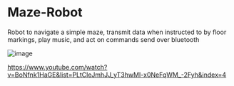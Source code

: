 # Maze-Robot
Robot to navigate a simple maze, transmit data when instructed to by floor markings, play music, and act on commands send over bluetooth

![image](https://user-images.githubusercontent.com/103087459/193984075-2820f312-e9ce-446a-a49b-00704a7c7652.png)

https://www.youtube.com/watch?v=BoNfnk1HaGE&list=PLtCleJmhJJ_yT3hwMI-x0NeFqWM_-2Fyh&index=4 
